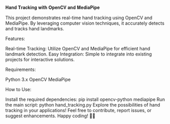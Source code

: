 𝐇𝐚𝐧𝐝 𝐓𝐫𝐚𝐜𝐤𝐢𝐧𝐠 𝐰𝐢𝐭𝐡 𝐎𝐩𝐞𝐧𝐂𝐕 𝐚𝐧𝐝 𝐌𝐞𝐝𝐢𝐚𝐏𝐢𝐩𝐞

This project demonstrates real-time hand tracking using OpenCV and MediaPipe. By leveraging computer vision techniques, it accurately detects and tracks hand landmarks.

Features:

Real-time Tracking: Utilize OpenCV and MediaPipe for efficient hand landmark detection.
Easy Integration: Simple to integrate into existing projects for interactive solutions.

Requirements:

Python 3.x
OpenCV
MediaPipe

How to Use:

Install the required dependencies: pip install opencv-python mediapipe
Run the main script: python hand_tracking.py
Explore the possibilities of hand tracking in your applications!
Feel free to contribute, report issues, or suggest enhancements. Happy coding! 🤖👐
